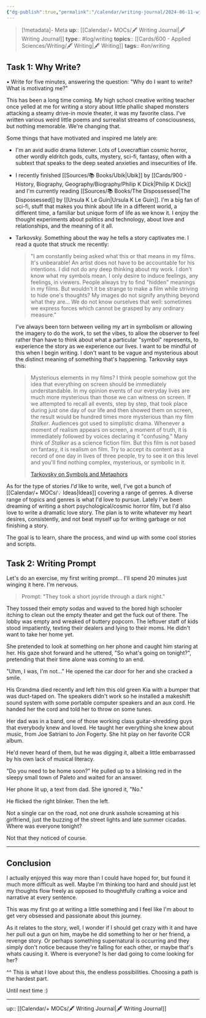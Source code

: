```yaml
---
{"dg-publish":true,"permalink":"/calendar/writing-journal/2024-06-11-wj-my-first-writing-entry/","title":"My First Writing Entry"}
---
```



> [!metadata]- Meta
> **up**:: [[Calendar/+ MOCs/🖋 Writing Journal\|🖋 Writing Journal]]
> **type**:: #log/writing
> **topics**:: [[Cards/600 - Applied Sciences/Writing/🖋 Writing\|🖋 Writing]]
> **tags**:: #on/writing

## Task 1: Why Write?

• Write for five minutes, answering the question: "Why do I want to write? What is motivating me?"

This has been a long time coming. My high school creative writing teacher once yelled at me for writing a story about little phallic shaped monsters attacking a steamy drive-in movie theater, it was my favorite class. I've written various weird little poems and surrealist streams of consciousness, but nothing memorable. We're changing that. 

Some things that have motivated and inspired me lately are:
- I'm an avid audio drama listener. Lots of Lovecraftian cosmic horror, other wordly eldritch gods, cults, mystery, sci-fi, fantasy, often with a subtext that speaks to the deep seated anxieties and insecurities of life.
- I recently finished [[Sources/📚 Books/Ubik\|Ubik]] by [[Cards/900 - History, Biography, Geography/Biography/Philip K Dick\|Philip K Dick]] and I'm currently reading [[Sources/📚 Books/The Dispossessed\|The Dispossessed]] by [[Ursula K Le Guin\|Ursula K Le Guin]]. I'm a big fan of sci-fi, stuff that makes you think about life in a different world, a different time, a familiar but unique form of life as we know it. I enjoy the thought experiments about politics and technology, about love and relationships, and the meaning of it all. 
- Tarkovsky. Something about the way he tells a story captivates me. I read a quote that struck me recently:
  > "I am constantly being asked what this or that means in my films. It's unbearable! An artist does not have to be accountable for his intentions. I did not do any deep thinking about my work. I don't know what my symbols mean. I only desire to induce feelings, any feelings, in viewers. People always try to find "hidden" meanings in my films. But wouldn't it be strange to make a film while striving to hide one's thoughts? My images do not signify anything beyond what they are... We do not know ourselves that well: sometimes we express forces which cannot be grasped by any ordinary measure."

	I've always been torn between veiling my art in symbolism or allowing the imagery to do the work, to set the vibes, to allow the observer to feel rather than have to think about what a particular "symbol" represents, to experience the story as we experience our lives. I want to be mindful of this when I begin writing. I don't want to be vague and mysterious about the distinct meaning of something that's happening. Tarkovsky says this:
	
	> Mysterious elements in my films? I think people somehow got the idea that everything on screen should be immediately understandable. In my opinion events of our everyday lives are much more mysterious than those we can witness on screen. If we attempted to recall all events, step by step, that took place during just one day of our life and then showed them on screen, the result would be hundred times more mysterious than my film *Stalker*. Audiences got used to simplistic drama. Whenever a moment of realism appears on screen, a moment of truth, it is immediately followed by voices declaring it "confusing." Many think of _Stalker_ as a science fiction film. But this film is not based on fantasy, it is realism on film. Try to accept its content as a record of one day in lives of three people, try to see it on this level and you'll find nothing complex, mysterious, or symbolic in it.
	> 
	> [Tarkovsky on Symbols and Metaphors](http://www.nostalghia.com/TheTopics/Symbols.html)
	

As for the type of stories *I'd* like to write, well, I've got a bunch of [[Calendar/+ MOCs/💡 Ideas\|Ideas]] covering a range of genres. A diverse range of topics and genres is what I'd love to pursue. Lately I've been dreaming of writing a short psychological/cosmic horror film, but I'd also love to write a dramatic love story. The plan is to write whatever my heart desires, consistently, and not beat myself up for writing garbage or not finishing a story. 

The goal is to learn, share the process, and wind up with some cool stories and scripts.


## Task 2: Writing Prompt

Let's do an exercise, my first writing prompt... I'll spend 20 minutes just winging it here. I'm nervous. 

> Prompt: "They took a short joyride through a dark night."

They tossed their empty sodas and waved to the bored high schooler itching to clean out the empty theater and get the fuck out of there. The lobby was empty and wreaked of buttery popcorn. The leftover staff of kids stood impatiently, texting their dealers and lying to their moms. He didn't want to take her home yet. 

She pretended to look at something on her phone and caught him staring at her. His gaze shot forward and he uttered, "So what's going on tonight?", pretending that their time alone was coming to an end. 

"Uhm, I was, I'm not..." He opened the car door for her and she cracked a smile. 

His Grandma died recently and left him this old green Kia with a bumper that was duct-taped on. The speakers didn't work so he installed a makeshift sound system with some portable computer speakers and an aux cord. He handed her the cord and told her to throw on some tunes. 

Her dad was in a band, one of those working class guitar-shredding guys that everybody knew and loved. He taught her everything she knew about music, from Joe Satriani to Jon Fogerty. She hit play on her favorite CCR album.

He'd never heard of them, but he was digging it, albeit a little embarrassed by his own lack of musical literacy. 

"Do you need to be home soon?" He pulled up to a blinking red in the sleepy small town of Paleto and waited for an answer. 

Her phone lit up, a text from dad. She ignored it, "No." 

He flicked the right blinker. Then the left. 

Not a single car on the road, not one drunk asshole screaming at his girlfriend, just the buzzing of the street lights and late summer cicadas. Where was everyone tonight? 

Not that they noticed of course. 


---





## Conclusion

I actually enjoyed this way more than I could have hoped for, but found it much more difficult as well. Maybe I'm thinking too hard and should just let my thoughts flow freely as opposed to thoughtfully crafting a voice and narrative at every sentence.

This was my first go at writing a little something and I feel like I'm about to get very obsessed and passionate about this journey. 

As it relates to the story, well, I wonder if I should get crazy with it and have her pull out a gun on him, maybe he did something to her or her friend, a revenge story. Or perhaps something supernatural is occurring and they simply don't notice because they're falling for each other, or maybe that's whats causing it. Where is everyone? Is her dad going to come looking for her? 

^^ This is what I love about this, the endless possibilities. Choosing a path is the hardest part.

Until next time :)



---
up:: [[Calendar/+ MOCs/🖋 Writing Journal\|🖋 Writing Journal]]